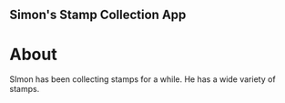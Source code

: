Simon's Stamp Collection App
---

# About

SImon has been collecting stamps for a while. He has a wide variety of stamps. 
